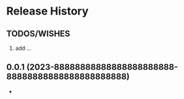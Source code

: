 Release History
===============

TODOS/WISHES
------------
1. add ...


0.0.1 (2023-88888888888888888888888-88888888888888888888888)
-------------------
- 
